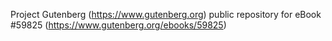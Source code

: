 Project Gutenberg (https://www.gutenberg.org) public repository for
eBook #59825 (https://www.gutenberg.org/ebooks/59825)
